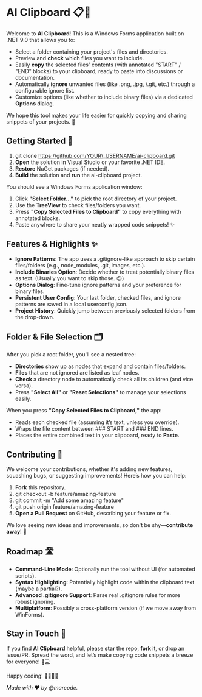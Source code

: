 # AI Clipboard 📋🤖

Welcome to **AI Clipboard**! This is a Windows Forms application built on .NET 9.0 that allows you to:

- Select a folder containing your project's files and directories.
- Preview and **check** which files you want to include.
- Easily **copy** the selected files' contents (with annotated "START" / "END" blocks) to your clipboard, ready to paste into discussions or documentation.
- Automatically **ignore** unwanted files (like .png, .jpg, /.git, etc.) through a configurable ignore list.
- Customize options (like whether to include binary files) via a dedicated **Options** dialog.

We hope this tool makes your life easier for quickly copying and sharing snippets of your projects. 🎉

## Getting Started 🚀

1.  git clone https://github.com/YOUR\_USERNAME/ai-clipboard.git
2.  **Open** the solution in Visual Studio or your favorite .NET IDE.
3.  **Restore** NuGet packages (if needed).
4.  **Build** the solution and **run** the ai-clipboard project.

You should see a Windows Forms application window:

1.  Click **"Select Folder..."** to pick the root directory of your project.
2.  Use the **TreeView** to check files/folders you want.
3.  Press **"Copy Selected Files to Clipboard"** to copy everything with annotated blocks.
4.  Paste anywhere to share your neatly wrapped code snippets! ✨

## Features & Highlights ✨

- **Ignore Patterns**: The app uses a .gitignore-like approach to skip certain files/folders (e.g., node_modules, .git, images, etc.).
- **Include Binaries Option**: Decide whether to treat potentially binary files as text. (Usually you want to skip those. 😉)
- **Options Dialog**: Fine-tune ignore patterns and your preference for binary files.
- **Persistent User Config**: Your last folder, checked files, and ignore patterns are saved in a local userconfig.json.
- **Project History**: Quickly jump between previously selected folders from the drop-down.

## Folder & File Selection 🗂️

After you pick a root folder, you'll see a nested tree:

- **Directories** show up as nodes that expand and contain files/folders.
- **Files** that are not ignored are listed as leaf nodes.
- **Check** a directory node to automatically check all its children (and vice versa).
- Press **"Select All"** or **"Reset Selections"** to manage your selections easily.

When you press **"Copy Selected Files to Clipboard,"** the app:

- Reads each checked file (assuming it’s text, unless you override).
- Wraps the file content between ### START and ### END lines.
- Places the entire combined text in your clipboard, ready to **Paste**.

## Contributing 🤝

We welcome your contributions, whether it's adding new features, squashing bugs, or suggesting improvements! Here’s how you can help:

1.  **Fork** this repository.
2.  git checkout -b feature/amazing-feature
3.  git commit -m "Add some amazing feature"
4.  git push origin feature/amazing-feature
5.  **Open a Pull Request** on GitHub, describing your feature or fix.

We love seeing new ideas and improvements, so don't be shy—**contribute away**! 💖

## Roadmap 🛣️

- **Command-Line Mode**: Optionally run the tool without UI (for automated scripts).
- **Syntax Highlighting**: Potentially highlight code within the clipboard text (maybe a partial?).
- **Advanced .gitignore Support**: Parse real .gitignore rules for more robust ignoring.
- **Multiplatform**: Possibly a cross-platform version (if we move away from WinForms).

## Stay in Touch 📨

If you find **AI Clipboard** helpful, please **star** the repo, **fork** it, or drop an issue/PR. Spread the word, and let’s make copying code snippets a breeze for everyone! 🎉💻

Happy coding! 👩‍💻👨‍💻

_Made with ❤️ by @marcode._
